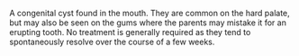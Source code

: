 A congenital cyst found in the mouth. They are common on the hard palate, but may also be seen on the gums where the parents may mistake it for an erupting tooth. No treatment is generally required as they tend to spontaneously resolve over the course of a few weeks.